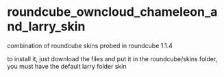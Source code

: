 # roundcube_owncloud_chameleon_and_larry_skin
combination of roundcube skins probed in roundcube 1.1.4

to install it, just download the files and put it in the roundcube/skins folder, you must have the default larry folder skin
